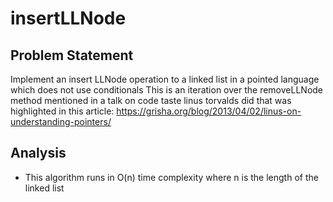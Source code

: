# insertLLNode

## Problem Statement
Implement an insert LLNode operation to a linked list in a pointed language which does not use conditionals
This is an iteration over the removeLLNode method mentioned in a talk on code taste linus torvalds did that was highlighted in this article: https://grisha.org/blog/2013/04/02/linus-on-understanding-pointers/

## Analysis
- This algorithm runs in O(n) time complexity where n is the length of the linked list
